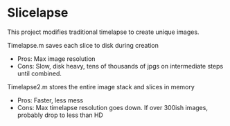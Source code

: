 # Slicelapse

This project modifies traditional timelapse to create unique images.

Timelapse.m saves each slice to disk during creation
 - Pros: Max image resolution
 - Cons: Slow, disk heavy, tens of thousands of jpgs on intermediate steps until combined.
 
Timelapse2.m stores the entire image stack and slices in memory
 - Pros: Faster, less mess
 - Cons: Max timelapse resolution goes down. If over 300ish images, probably drop to less than HD

